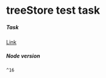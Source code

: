 # treeStore test task

##### Task
[Link](https://github.com/Sinoptik93/treeStore/blob/main/task.md)

##### Node version
`^16`
